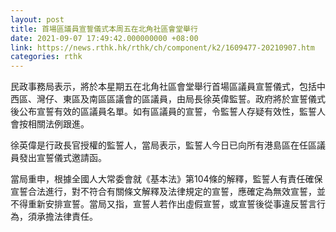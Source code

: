 ```yaml
---
layout: post
title: 首場區議員宣誓儀式本周五在北角社區會堂舉行
date: 2021-09-07 17:49:42.000000000 +08:00
link: https://news.rthk.hk/rthk/ch/component/k2/1609477-20210907.htm
categories: rthk
---
```


民政事務局表示，將於本星期五在北角社區會堂舉行首場區議員宣誓儀式，包括中西區、灣仔、東區及南區區議會的區議員，由局長徐英偉監誓。政府將於宣誓儀式後公布宣誓有效的區議員名單。如有區議員的宣誓，令監誓人存疑有效性，監誓人會按相關法例跟進。　

徐英偉是行政長官授權的監誓人，當局表示，監誓人今日已向所有港島區在任區議員發出宣誓儀式邀請函。

當局重申，根據全國人大常委會就《基本法》第104條的解釋，監誓人有責任確保宣誓合法進行，對不符合有關條文解釋及法律規定的宣誓，應確定為無效宣誓，並不得重新安排宣誓。當局又指，宣誓人若作出虛假宣誓，或宣誓後從事違反誓言行為，須承擔法律責任。　　
